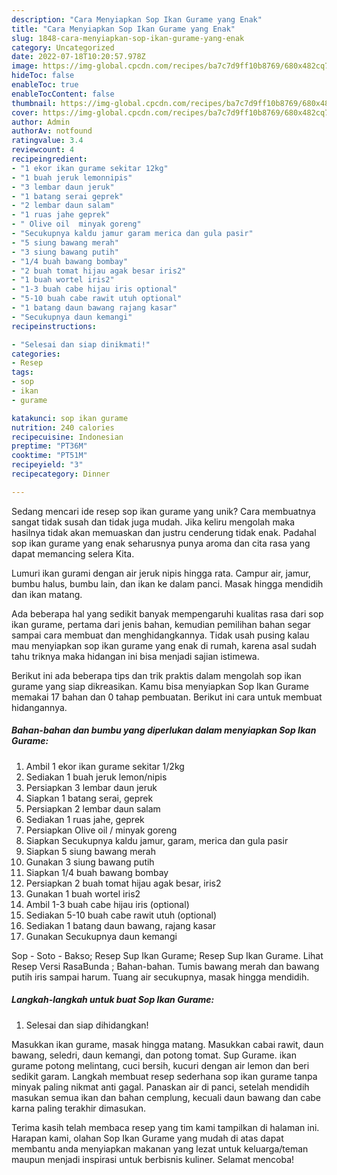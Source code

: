 ```yaml
---
description: "Cara Menyiapkan Sop Ikan Gurame yang Enak"
title: "Cara Menyiapkan Sop Ikan Gurame yang Enak"
slug: 1848-cara-menyiapkan-sop-ikan-gurame-yang-enak
category: Uncategorized
date: 2022-07-18T10:20:57.978Z
image: https://img-global.cpcdn.com/recipes/ba7c7d9ff10b8769/680x482cq70/sop-ikan-gurame-foto-resep-utama.jpg
hideToc: false
enableToc: true
enableTocContent: false
thumbnail: https://img-global.cpcdn.com/recipes/ba7c7d9ff10b8769/680x482cq70/sop-ikan-gurame-foto-resep-utama.jpg
cover: https://img-global.cpcdn.com/recipes/ba7c7d9ff10b8769/680x482cq70/sop-ikan-gurame-foto-resep-utama.jpg
author: Admin
authorAv: notfound
ratingvalue: 3.4
reviewcount: 4
recipeingredient:
- "1 ekor ikan gurame sekitar 12kg"
- "1 buah jeruk lemonnipis"
- "3 lembar daun jeruk"
- "1 batang serai geprek"
- "2 lembar daun salam"
- "1 ruas jahe geprek"
- " Olive oil  minyak goreng"
- "Secukupnya kaldu jamur garam merica dan gula pasir"
- "5 siung bawang merah"
- "3 siung bawang putih"
- "1/4 buah bawang bombay"
- "2 buah tomat hijau agak besar iris2"
- "1 buah wortel iris2"
- "1-3 buah cabe hijau iris optional"
- "5-10 buah cabe rawit utuh optional"
- "1 batang daun bawang rajang kasar"
- "Secukupnya daun kemangi"
recipeinstructions:

- "Selesai dan siap dinikmati!"
categories:
- Resep
tags:
- sop
- ikan
- gurame

katakunci: sop ikan gurame 
nutrition: 240 calories
recipecuisine: Indonesian
preptime: "PT36M"
cooktime: "PT51M"
recipeyield: "3"
recipecategory: Dinner

---
```





Sedang mencari ide resep sop ikan gurame yang unik? Cara membuatnya sangat tidak susah dan tidak juga mudah. Jika keliru mengolah maka hasilnya tidak akan memuaskan dan justru cenderung tidak enak. Padahal sop ikan gurame yang enak seharusnya punya aroma dan cita rasa yang dapat memancing selera Kita.





Lumuri ikan gurami dengan air jeruk nipis hingga rata. Campur air, jamur, bumbu halus, bumbu lain, dan ikan ke dalam panci. Masak hingga mendidih dan ikan matang.

Ada beberapa hal yang sedikit banyak mempengaruhi kualitas rasa dari sop ikan gurame, pertama dari jenis bahan, kemudian pemilihan bahan segar sampai cara membuat dan menghidangkannya. Tidak usah pusing kalau mau menyiapkan sop ikan gurame yang enak di rumah, karena asal sudah tahu triknya maka hidangan ini bisa menjadi sajian istimewa.






Berikut ini ada beberapa tips dan trik praktis dalam mengolah sop ikan gurame yang siap dikreasikan. Kamu bisa menyiapkan Sop Ikan Gurame memakai 17 bahan dan 0 tahap pembuatan. Berikut ini cara untuk membuat hidangannya.

<!--inarticleads1-->

##### Bahan-bahan dan bumbu yang diperlukan dalam menyiapkan Sop Ikan Gurame:

1. Ambil 1 ekor ikan gurame sekitar 1/2kg
1. Sediakan 1 buah jeruk lemon/nipis
1. Persiapkan 3 lembar daun jeruk
1. Siapkan 1 batang serai, geprek
1. Persiapkan 2 lembar daun salam
1. Sediakan 1 ruas jahe, geprek
1. Persiapkan  Olive oil / minyak goreng
1. Siapkan Secukupnya kaldu jamur, garam, merica dan gula pasir
1. Siapkan 5 siung bawang merah
1. Gunakan 3 siung bawang putih
1. Siapkan 1/4 buah bawang bombay
1. Persiapkan 2 buah tomat hijau agak besar, iris2
1. Gunakan 1 buah wortel iris2
1. Ambil 1-3 buah cabe hijau iris (optional)
1. Sediakan 5-10 buah cabe rawit utuh (optional)
1. Sediakan 1 batang daun bawang, rajang kasar
1. Gunakan Secukupnya daun kemangi


Sop - Soto - Bakso; Resep Sup Ikan Gurame; Resep Sup Ikan Gurame. Lihat Resep Versi RasaBunda ; Bahan-bahan. Tumis bawang merah dan bawang putih iris sampai harum. Tuang air secukupnya, masak hingga mendidih. 

<!--inarticleads2-->

##### Langkah-langkah untuk buat Sop Ikan Gurame:


1. Selesai dan siap dihidangkan!

Masukkan ikan gurame, masak hingga matang. Masukkan cabai rawit, daun bawang, seledri, daun kemangi, dan potong tomat. Sup Gurame. ikan gurame potong melintang, cuci bersih, kucuri dengan air lemon dan beri sedikit garam. Langkah membuat resep sederhana sop ikan gurame tanpa minyak paling nikmat anti gagal. Panaskan air di panci, setelah mendidih masukan semua ikan dan bahan cemplung, kecuali daun bawang dan cabe karna paling terakhir dimasukan. 

Terima kasih telah membaca resep yang tim kami tampilkan di halaman ini. Harapan kami, olahan Sop Ikan Gurame yang mudah di atas dapat membantu anda menyiapkan makanan yang lezat untuk keluarga/teman maupun menjadi inspirasi untuk berbisnis kuliner. Selamat mencoba!
